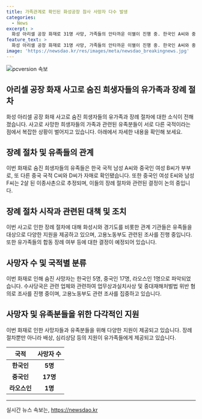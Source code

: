 ```yaml
---
title: 가족관계로 확인된 화성공장 참사 사망자 다수 발생
categories:
  - News
excerpt: >
  화성 아리셀 공장 화재로 31명 사망, 가족들의 안타까운 이별이 진행 중. 한국인 A씨와 중국인 B씨는 부부였고, C씨와 D씨는 자매였다. 또한 중국인 E씨와 F씨는 이종사촌 남매였다. 유가족들은 안타까운 상황을 겪으면서 장례절차를 마련 중이며, 관계 당국은 합동 장례 여부를 논의 중이다. 또한 한국과 중국 관련 기관들은 유가족에 대한 다각적인 지원을 하고 있다. 현재 수사당국은 공장 관련 업체 및 관계자를 조사 중이며, 중대재해처벌법 위반 혐의로 입건됐다.
feature_text: >
  화성 아리셀 공장 화재로 31명 사망, 가족들의 안타까운 이별이 진행 중. 한국인 A씨와 중국인 B씨는 부부였고, C씨와 D씨는 자매였다. 또한 중국인 E씨와 F씨는 이종사촌 남매였다. 유가족들은 안타까운 상황을 겪으면서 장례절차를 마련 중이며, 관계 당국은 합동 장례 여부를 논의 중이다. 또한 한국과 중국 관련 기관들은 유가족에 대한 다각적인 지원을 하고 있다. 현재 수사당국은 공장 관련 업체 및 관계자를 조사 중이며, 중대재해처벌법 위반 혐의로 입건됐다.
image: 'https://newsdao.kr/res/images/meta/newsdao_breakingnews.jpg'
---
```


<p><img src="https://newsdao.kr/res/images/meta/newsdao_breakingnews.jpg" alt="pcversion 속보" /></p>

<h2 data-ke-size="size26">아리셀 공장 화재 사고로 숨진 희생자들의 유가족과 장례 절차</h2>

<p data-ke-size="size16">화성 아리셀 공장 화재 사고로 숨진 희생자들의 유가족과 장례 절차에 대한 소식이 전해졌습니다. 사고로 사망한 희생자들의 가족과 관련된 유족분들이 서로 다른 국적이라는 점에서 복잡한 상황이 벌어지고 있습니다. 아래에서 자세한 내용을 확인해 보세요.</p>

<h2 data-ke-size="size26">장례 절차 및 유족들의 관계</h2>

<p data-ke-size="size16">이번 화재로 숨진 희생자들의 유족들은 한국 국적 남성 A씨와 중국인 여성 B씨가 부부로, 또 다른 중국 국적 C씨와 D씨가 자매로 확인됐습니다. 또한 중국인 여성 E씨와 남성 F씨는 2살 된 이종사촌으로 추정되며, 이들의 장례 절차와 관련된 결정이 논의 중입니다.</p>

<h2 data-ke-size="size26">장례 절차 시작과 관련된 대책 및 조치</h2>

<p data-ke-size="size16">이번 사고로 인한 장례 절차에 대해 화성시와 경기도를 비롯한 관계 기관들은 유족들을 대상으로 다양한 지원을 제공하고 있으며, 고용노동부도 관련된 조사를 진행 중입니다. 또한 유가족들의 합동 장례 여부 등에 대한 결정이 예정되어 있습니다.</p>

<h2 data-ke-size="size26">사망자 수 및 국적별 분류</h2>

<p data-ke-size="size16">이번 화재로 인해 숨진 사망자는 한국인 5명, 중국인 17명, 라오스인 1명으로 파악되었습니다. 수사당국은 관련 업체와 관련하여 업무상과실치사상 및 중대재해처벌법 위반 혐의로 조사를 진행 중이며, 고용노동부도 관련 조사를 집중하고 있습니다.</p>

<h2 data-ke-size="size26">사망자 및 유족분들을 위한 다각적인 지원</h2>

<p data-ke-size="size16">이번 화재로 인한 사망자들과 유족분들을 위해 다양한 지원이 제공되고 있습니다. 장례 절차뿐만 아니라 배상, 심리상담 등의 지원이 유가족들에게 제공되고 있습니다.</p>

<table>
    <thead>
        <tr>
            <th style="text-align: center;">국적</th>
            <th style="text-align: center;">사망자 수</th>
        </tr>
    </thead>
    <tbody>
        <tr>
            <td style="text-align: center;"><b>한국인</b></td>
            <td style="text-align: center;"><b>5명</b></td>
        </tr>
        <tr>
            <td style="text-align: center;"><b>중국인</b></td>
            <td style="text-align: center;"><b>17명</b></td>
        </tr>
        <tr>
            <td style="text-align: center;"><b>라오스인</b></td>
            <td style="text-align: center;"><b>1명</b></td>
        </tr>
    </tbody>
</table>

<p><hr></p>
실시간 뉴스 속보는, <a href="https://newsdao.kr" rel="dofollow">https://newsdao.kr</a>


